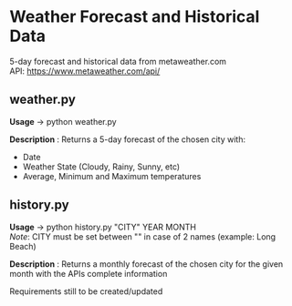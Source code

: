 # Weather Forecast and Historical Data
5-day forecast and historical data from metaweather.com\
API: https://www.metaweather.com/api/

## weather.py

**Usage** -> python weather.py

__Description__ : Returns a 5-day forecast of the chosen city with:
  * Date
  * Weather State (Cloudy, Rainy, Sunny, etc)
  * Average, Minimum and Maximum temperatures
  

## history.py

**Usage** -> python history.py "CITY" YEAR MONTH\
*Note*: CITY must be set between "" in case of 2 names (example: Long Beach)

__Description__ : Returns a monthly forecast of the chosen city for the given month with the APIs complete information
  

Requirements still to be created/updated
